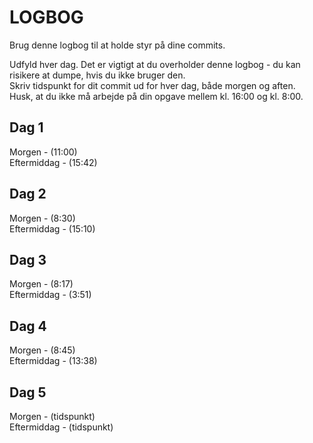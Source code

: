 # LOGBOG

Brug denne logbog til at holde styr på dine commits.

Udfyld hver dag. Det er vigtigt at du overholder denne logbog - du kan risikere at dumpe, hvis du ikke bruger den.  
Skriv tidspunkt for dit commit ud for hver dag, både morgen og aften.  
Husk, at du ikke må arbejde på din opgave mellem kl. 16:00 og kl. 8:00.

## Dag 1

Morgen - (11:00)  
Eftermiddag - (15:42)

## Dag 2

Morgen - (8:30)  
Eftermiddag - (15:10)

## Dag 3

Morgen - (8:17)  
Eftermiddag - (3:51)

## Dag 4

Morgen - (8:45)  
Eftermiddag - (13:38)

## Dag 5

Morgen - (tidspunkt)  
Eftermiddag - (tidspunkt)
